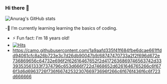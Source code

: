 ### Hi there 👋
![Anurag's GitHub stats](https://github-readme-stats.vercel.app/api?username=YoonPink&show_icons=true&theme=jolly)

-🌱 I’m currently learning learning the basics of coding.
- ⚡ Fun fact: I'm 18 years old!
- [![Hits](https://hits.seeyoufarm.com/api/count/incr/badge.svg?url=https%3A%2F%2Fgithub.com%2FYoonPink&count_bg=%23FFDDFF&title_bg=%23555555&icon=&icon_color=%23FFA0FF&title=hits&edge_flat=false)](https://hits.seeyoufarm.com)
- https://camo.githubusercontent.com/1a9aafd335f41f684fbe6dcae661ffdd94061cfc8a26b723e3c7d26db90047b9/68747470733a2f2f696d672e736869656c64732e696f2f62616467652f2d4172636869746563742d3339353561333f7374796c653d666f722d7468652d6261646765266c6f676f3d6d6963726f736f6674253230766973696f266c6f676f436f6c6f723d666666
<!--
**YoonPink/YoonPink** is a ✨ _special_ ✨ repository because its `README.md` (this file) appears on your GitHub profile.
